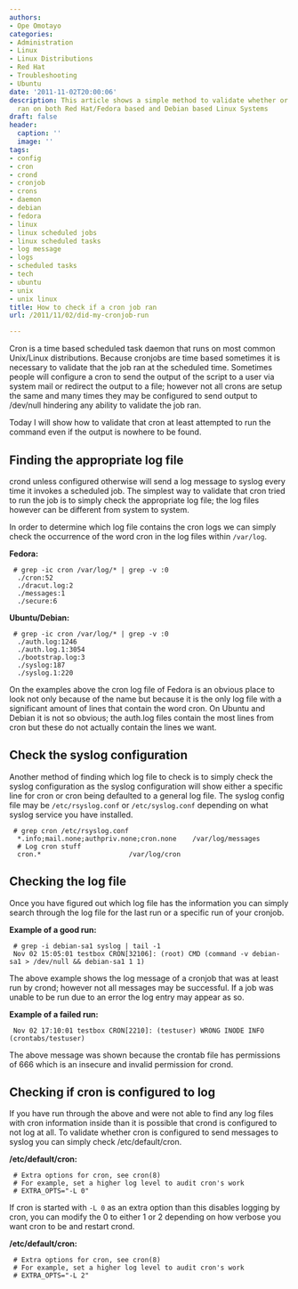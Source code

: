 ```yaml
---
authors:
- Ope Omotayo
categories:
- Administration
- Linux
- Linux Distributions
- Red Hat
- Troubleshooting
- Ubuntu
date: '2011-11-02T20:00:06'
description: This article shows a simple method to validate whether or not a cronjob
  ran on both Red Hat/Fedora based and Debian based Linux Systems
draft: false
header:
  caption: ''
  image: ''
tags:
- config
- cron
- crond
- cronjob
- crons
- daemon
- debian
- fedora
- linux
- linux scheduled jobs
- linux scheduled tasks
- log message
- logs
- scheduled tasks
- tech
- ubuntu
- unix
- unix linux
title: How to check if a cron job ran
url: /2011/11/02/did-my-cronjob-run

---
```


Cron is a time based scheduled task daemon that runs on most common Unix/Linux distributions. Because cronjobs are time based sometimes it is necessary to validate that the job ran at the scheduled time. Sometimes people will configure a cron to send the output of the script to a user via system mail or redirect the output to a file; however not all crons are setup the same and many times they may be configured to send output to /dev/null hindering any ability to validate the job ran.

Today I will show how to validate that cron at least attempted to run the command even if the output is nowhere to be found.

## **Finding the appropriate log file**

crond unless configured otherwise will send a log message to syslog every time it invokes a scheduled job. The simplest way to validate that cron tried to run the job is to simply check the appropriate log file; the log files however can be different from system to system.

In order to determine which log file contains the cron logs we can simply check the occurrence of the word cron in the log files within `/var/log`.

**Fedora:**
     
     # grep -ic cron /var/log/* | grep -v :0
      ./cron:52
      ./dracut.log:2
      ./messages:1
      ./secure:6

**Ubuntu/Debian:**

     # grep -ic cron /var/log/* | grep -v :0
      ./auth.log:1246
      ./auth.log.1:3054
      ./bootstrap.log:3
      ./syslog:187
      ./syslog.1:220

On the examples above the cron log file of Fedora is an obvious place to look not only because of the name but because it is the only log file with a significant amount of lines that contain the word cron. On Ubuntu and Debian it is not so obvious; the auth.log files contain the most lines from cron but these do not actually contain the lines we want.

## Check the syslog configuration

Another method of finding which log file to check is to simply check the syslog configuration as the syslog configuration will show either a specific line for cron or cron being defaulted to a general log file. The syslog config file may be `/etc/rsyslog.conf` or `/etc/syslog.conf` depending on what syslog service you have installed.
     
     # grep cron /etc/rsyslog.conf
      *.info;mail.none;authpriv.none;cron.none    /var/log/messages
      # Log cron stuff
      cron.*                      /var/log/cron

## Checking the log file

Once you have figured out which log file has the information you can simply search through the log file for the last run or a specific run of your cronjob.

**Example of a good run:**

     # grep -i debian-sa1 syslog | tail -1
     Nov 02 15:05:01 testbox CRON[32106]: (root) CMD (command -v debian-sa1 > /dev/null && debian-sa1 1 1)

The above example shows the log message of a cronjob that was at least run by crond; however not all messages may be successful. If a job was unable to be run due to an error the log entry may appear as so.

**Example of a failed run:**

     Nov 02 17:10:01 testbox CRON[2210]: (testuser) WRONG INODE INFO (crontabs/testuser)

The above message was shown because the crontab file has permissions of 666 which is an insecure and invalid permission for crond.

## Checking if cron is configured to log

If you have run through the above and were not able to find any log files with cron information inside than it is possible that crond is configured to not log at all. To validate whether cron is configured to send messages to syslog you can simply check /etc/default/cron.

**/etc/default/cron:**

     # Extra options for cron, see cron(8)
     # For example, set a higher log level to audit cron's work
     # EXTRA_OPTS="-L 0"

If cron is started with `-L 0` as an extra option than this disables logging by cron, you can modify the 0 to either 1 or 2 depending on how verbose you want cron to be and restart crond.

**/etc/default/cron:**
     
     # Extra options for cron, see cron(8)
     # For example, set a higher log level to audit cron's work
     # EXTRA_OPTS="-L 2"
